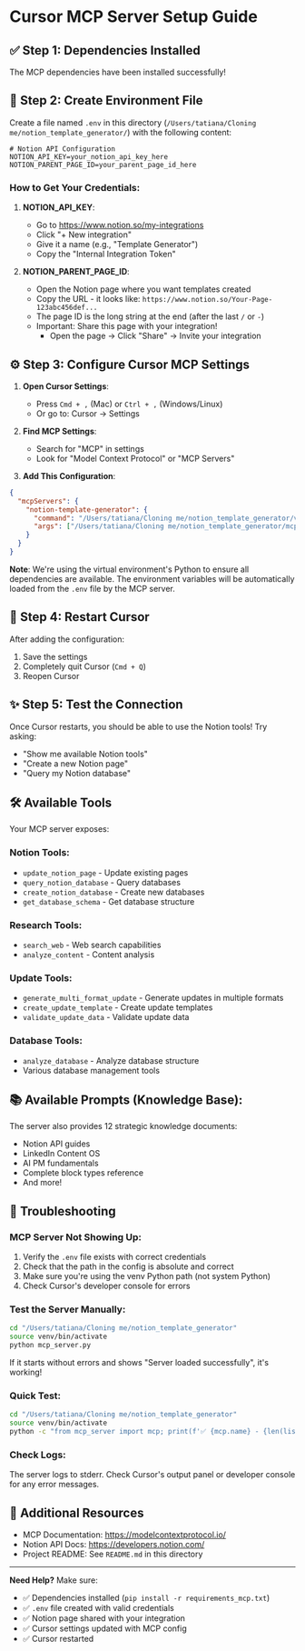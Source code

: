 # Cursor MCP Server Setup Guide

## ✅ Step 1: Dependencies Installed
The MCP dependencies have been installed successfully!

## 📝 Step 2: Create Environment File

Create a file named `.env` in this directory (`/Users/tatiana/Cloning me/notion_template_generator/`) with the following content:

```env
# Notion API Configuration
NOTION_API_KEY=your_notion_api_key_here
NOTION_PARENT_PAGE_ID=your_parent_page_id_here
```

### How to Get Your Credentials:

1. **NOTION_API_KEY**: 
   - Go to https://www.notion.so/my-integrations
   - Click "+ New integration"
   - Give it a name (e.g., "Template Generator")
   - Copy the "Internal Integration Token"

2. **NOTION_PARENT_PAGE_ID**:
   - Open the Notion page where you want templates created
   - Copy the URL - it looks like: `https://www.notion.so/Your-Page-123abc456def...`
   - The page ID is the long string at the end (after the last `/` or `-`)
   - Important: Share this page with your integration!
     - Open the page → Click "Share" → Invite your integration

## ⚙️ Step 3: Configure Cursor MCP Settings

1. **Open Cursor Settings**:
   - Press `Cmd + ,` (Mac) or `Ctrl + ,` (Windows/Linux)
   - Or go to: Cursor → Settings

2. **Find MCP Settings**:
   - Search for "MCP" in settings
   - Look for "Model Context Protocol" or "MCP Servers"

3. **Add This Configuration**:

```json
{
  "mcpServers": {
    "notion-template-generator": {
      "command": "/Users/tatiana/Cloning me/notion_template_generator/venv/bin/python",
      "args": ["/Users/tatiana/Cloning me/notion_template_generator/mcp_server.py"]
    }
  }
}
```

**Note**: We're using the virtual environment's Python to ensure all dependencies are available. The environment variables will be automatically loaded from the `.env` file by the MCP server.

## 🔄 Step 4: Restart Cursor

After adding the configuration:
1. Save the settings
2. Completely quit Cursor (`Cmd + Q`)
3. Reopen Cursor

## ✨ Step 5: Test the Connection

Once Cursor restarts, you should be able to use the Notion tools! Try asking:
- "Show me available Notion tools"
- "Create a new Notion page"
- "Query my Notion database"

## 🛠️ Available Tools

Your MCP server exposes:

### Notion Tools:
- `update_notion_page` - Update existing pages
- `query_notion_database` - Query databases
- `create_notion_database` - Create new databases
- `get_database_schema` - Get database structure

### Research Tools:
- `search_web` - Web search capabilities
- `analyze_content` - Content analysis

### Update Tools:
- `generate_multi_format_update` - Generate updates in multiple formats
- `create_update_template` - Create update templates
- `validate_update_data` - Validate update data

### Database Tools:
- `analyze_database` - Analyze database structure
- Various database management tools

## 📚 Available Prompts (Knowledge Base):

The server also provides 12 strategic knowledge documents:
- Notion API guides
- LinkedIn Content OS
- AI PM fundamentals
- Complete block types reference
- And more!

## 🐛 Troubleshooting

### MCP Server Not Showing Up:
1. Verify the `.env` file exists with correct credentials
2. Check that the path in the config is absolute and correct
3. Make sure you're using the venv Python path (not system Python)
4. Check Cursor's developer console for errors

### Test the Server Manually:
```bash
cd "/Users/tatiana/Cloning me/notion_template_generator"
source venv/bin/activate
python mcp_server.py
```

If it starts without errors and shows "Server loaded successfully", it's working!

### Quick Test:
```bash
cd "/Users/tatiana/Cloning me/notion_template_generator"
source venv/bin/activate
python -c "from mcp_server import mcp; print(f'✅ {mcp.name} - {len(list(mcp._tool_manager._tools.values()))} tools')"
```

### Check Logs:
The server logs to stderr. Check Cursor's output panel or developer console for any error messages.

## 📖 Additional Resources

- MCP Documentation: https://modelcontextprotocol.io/
- Notion API Docs: https://developers.notion.com/
- Project README: See `README.md` in this directory

---

**Need Help?** Make sure:
- ✅ Dependencies installed (`pip install -r requirements_mcp.txt`)
- ✅ `.env` file created with valid credentials
- ✅ Notion page shared with your integration
- ✅ Cursor settings updated with MCP config
- ✅ Cursor restarted
